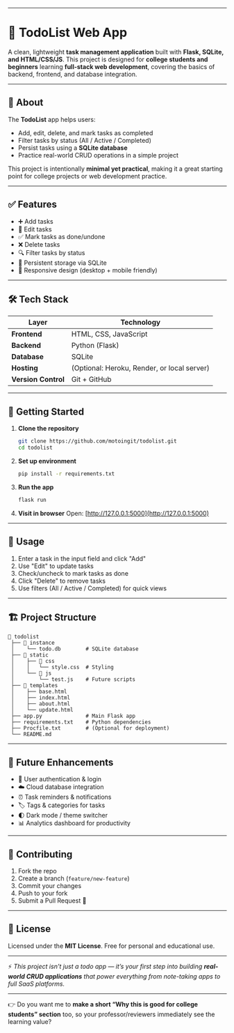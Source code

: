 
---

# 📝 TodoList Web App

A clean, lightweight **task management application** built with **Flask, SQLite, and HTML/CSS/JS**.
This project is designed for **college students and beginners** learning **full-stack web development**, covering the basics of backend, frontend, and database integration.

---

## 📖 About

The **TodoList** app helps users:

* Add, edit, delete, and mark tasks as completed
* Filter tasks by status (All / Active / Completed)
* Persist tasks using a **SQLite database**
* Practice real-world CRUD operations in a simple project

This project is intentionally **minimal yet practical**, making it a great starting point for college projects or web development practice.

---

## ✅ Features

* ➕ Add tasks
* 📝 Edit tasks
* ✅ Mark tasks as done/undone
* ❌ Delete tasks
* 🔍 Filter tasks by status
* 💾 Persistent storage via SQLite
* 📱 Responsive design (desktop + mobile friendly)

---

## 🛠️ Tech Stack

| Layer               | Technology                                  |
| ------------------- | ------------------------------------------- |
| **Frontend**        | HTML, CSS, JavaScript                       |
| **Backend**         | Python (Flask)                              |
| **Database**        | SQLite                                      |
| **Hosting**         | (Optional: Heroku, Render, or local server) |
| **Version Control** | Git + GitHub                                |

---

## 🚀 Getting Started

1. **Clone the repository**

   ```bash
   git clone https://github.com/motoingit/todolist.git
   cd todolist
   ```

2. **Set up environment**

   ```bash
   pip install -r requirements.txt
   ```

3. **Run the app**

   ```bash
   flask run
   ```

4. **Visit in browser**
   Open: [http://127.0.0.1:5000](http://127.0.0.1:5000)

---

## 👀 Usage

1. Enter a task in the input field and click "Add"
2. Use "Edit" to update tasks
3. Check/uncheck to mark tasks as done
4. Click "Delete" to remove tasks
5. Use filters (All / Active / Completed) for quick views

---

## 🏗️ Project Structure

```
📁 todolist
 ├── 📁 instance
 │    └── todo.db        # SQLite database
 ├── 📁 static
 │    ├── 📁 css
 │    │   └── style.css  # Styling
 │    └── 📁 js
 │        └── test.js    # Future scripts
 ├── 📁 templates
 │    ├── base.html
 │    ├── index.html
 │    ├── about.html
 │    └── update.html
 ├── app.py              # Main Flask app
 ├── requirements.txt    # Python dependencies
 ├── Procfile.txt        # (Optional for deployment)
 └── README.md
```

---

## 🔧 Future Enhancements

* 🔐 User authentication & login
* ☁️ Cloud database integration
* ⏰ Task reminders & notifications
* 🏷️ Tags & categories for tasks
* 🌓 Dark mode / theme switcher
* 📊 Analytics dashboard for productivity

---

## 🤝 Contributing

1. Fork the repo
2. Create a branch (`feature/new-feature`)
3. Commit your changes
4. Push to your fork
5. Submit a Pull Request 🎉

---

## 📄 License

Licensed under the **MIT License**. Free for personal and educational use.

---

⚡ *This project isn’t just a todo app — it’s your first step into building **real-world CRUD applications** that power everything from note-taking apps to full SaaS platforms.*

---

👉 Do you want me to **make a short “Why this is good for college students” section** too, so your professor/reviewers immediately see the learning value?
